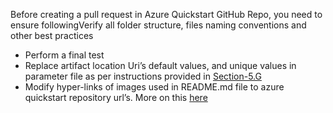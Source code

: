 <p>Before creating a pull request in Azure  Quickstart GitHub Repo, you need to ensure followingVerify all folder structure, files naming  conventions and other best practices </p>
<ul><li>Perform a  final test </li>
  <li>Replace  artifact location Uri&rsquo;s default values, and unique values in parameter file as per  instructions provided in <a href="./6f.html">Section-5.G</a> </li>
  <li>Modify hyper-links of images used in  README.md file to azure quickstart repository url&rsquo;s. More on this <a href="./6f.html">here</a> </li>
</ul>
